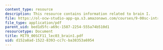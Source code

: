 ```yaml
---
content_type: resource
description: This resource contains information related to brain I.
file: https://ol-ocw-studio-app-qa.s3.amazonaws.com/courses/9-00sc-introduction-to-psychology-fall-2011/d152a8ad15228393cc7cba38353a6954_MIT9_00SCF11_lec03_brain1.pdf
file_type: application/pdf
parent_uid: bed1d5fc-a69c-1587-2254-555a74b510d1
resourcetype: Document
title: MIT9_00SCF11_lec03_brain1.pdf
uid: d152a8ad-1522-8393-cc7c-ba38353a6954
---
```

